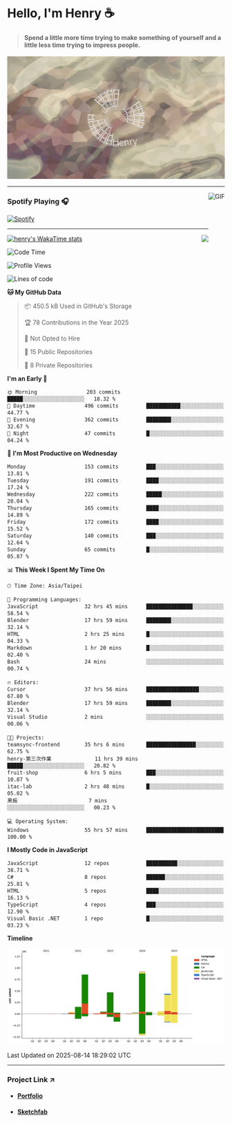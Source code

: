 # Hello, I'm Henry :coffee:

> #### Spend a little more time trying to make something of yourself and a little less time trying to impress people.
 
![](./images/cover.jpg)

---

<img align="right" alt="GIF" height="170px" src="https://media.giphy.com/media/J5B1Y8QZnzXXbLQIBu/giphy.gif" />

### Spotify Playing 🎧

[![Spotify](https://spotify-recently-played-beta.vercel.app/api/spotify)](https://open.spotify.com/user/31uznrpamxhroyd2bt7xchxgnhce)

---

<img align="right" src="https://github-readme-stats.vercel.app/api/top-langs/?username=henry5720&theme=tokyonight&hide_title=false" />

[![henry's WakaTime stats](https://github-readme-stats.vercel.app/api/wakatime?username=@henry5720&layout=compact)](https://github.com/anuraghazra/github-readme-stats)

<!--START_SECTION:waka-->
![Code Time](http://img.shields.io/badge/Code%20Time-255%20hrs%2032%20mins-blue)

![Profile Views](http://img.shields.io/badge/Profile%20Views-6-blue)

![Lines of code](https://img.shields.io/badge/From%20Hello%20World%20I%27ve%20Written-4.3%20million%20lines%20of%20code-blue)

**🐱 My GitHub Data** 

> 📦 450.5 kB Used in GitHub's Storage 
 > 
> 🏆 78 Contributions in the Year 2025
 > 
> 🚫 Not Opted to Hire
 > 
> 📜 15 Public Repositories 
 > 
> 🔑 8 Private Repositories 
 > 
**I'm an Early 🐤** 

```text
🌞 Morning                203 commits         █████░░░░░░░░░░░░░░░░░░░░   18.32 % 
🌆 Daytime                496 commits         ███████████░░░░░░░░░░░░░░   44.77 % 
🌃 Evening                362 commits         ████████░░░░░░░░░░░░░░░░░   32.67 % 
🌙 Night                  47 commits          █░░░░░░░░░░░░░░░░░░░░░░░░   04.24 % 
```
📅 **I'm Most Productive on Wednesday** 

```text
Monday                   153 commits         ███░░░░░░░░░░░░░░░░░░░░░░   13.81 % 
Tuesday                  191 commits         ████░░░░░░░░░░░░░░░░░░░░░   17.24 % 
Wednesday                222 commits         █████░░░░░░░░░░░░░░░░░░░░   20.04 % 
Thursday                 165 commits         ████░░░░░░░░░░░░░░░░░░░░░   14.89 % 
Friday                   172 commits         ████░░░░░░░░░░░░░░░░░░░░░   15.52 % 
Saturday                 140 commits         ███░░░░░░░░░░░░░░░░░░░░░░   12.64 % 
Sunday                   65 commits          █░░░░░░░░░░░░░░░░░░░░░░░░   05.87 % 
```


📊 **This Week I Spent My Time On** 

```text
🕑︎ Time Zone: Asia/Taipei

💬 Programming Languages: 
JavaScript               32 hrs 45 mins      ███████████████░░░░░░░░░░   58.54 % 
Blender                  17 hrs 59 mins      ████████░░░░░░░░░░░░░░░░░   32.14 % 
HTML                     2 hrs 25 mins       █░░░░░░░░░░░░░░░░░░░░░░░░   04.33 % 
Markdown                 1 hr 20 mins        █░░░░░░░░░░░░░░░░░░░░░░░░   02.40 % 
Bash                     24 mins             ░░░░░░░░░░░░░░░░░░░░░░░░░   00.74 % 

🔥 Editors: 
Cursor                   37 hrs 56 mins      █████████████████░░░░░░░░   67.80 % 
Blender                  17 hrs 59 mins      ████████░░░░░░░░░░░░░░░░░   32.14 % 
Visual Studio            2 mins              ░░░░░░░░░░░░░░░░░░░░░░░░░   00.06 % 

🐱‍💻 Projects: 
teamsync-frontend        35 hrs 6 mins       ████████████████░░░░░░░░░   62.75 % 
henry-第三次作業              11 hrs 39 mins      █████░░░░░░░░░░░░░░░░░░░░   20.82 % 
fruit-shop               6 hrs 5 mins        ███░░░░░░░░░░░░░░░░░░░░░░   10.87 % 
itac-lab                 2 hrs 48 mins       █░░░░░░░░░░░░░░░░░░░░░░░░   05.02 % 
黑板                       7 mins              ░░░░░░░░░░░░░░░░░░░░░░░░░   00.23 % 

💻 Operating System: 
Windows                  55 hrs 57 mins      █████████████████████████   100.00 % 
```

**I Mostly Code in JavaScript** 

```text
JavaScript               12 repos            ██████████░░░░░░░░░░░░░░░   38.71 % 
C#                       8 repos             ██████░░░░░░░░░░░░░░░░░░░   25.81 % 
HTML                     5 repos             ████░░░░░░░░░░░░░░░░░░░░░   16.13 % 
TypeScript               4 repos             ███░░░░░░░░░░░░░░░░░░░░░░   12.90 % 
Visual Basic .NET        1 repo              █░░░░░░░░░░░░░░░░░░░░░░░░   03.23 % 
```



**Timeline**

![Lines of Code chart](https://raw.githubusercontent.com/henry5720/henry5720/main/assets/bar_graph.png)


 Last Updated on 2025-08-14 18:29:02 UTC
<!--END_SECTION:waka-->

---

### Project Link ↗️

- #### [Portfolio](https://drive.google.com/file/d/1kb96bzn4Bhdb4pImsUvKz9Oi9cx455D2/view?usp=drivesdk)
- #### [Sketchfab](https://sketchfab.com/henry4294967296/models)

